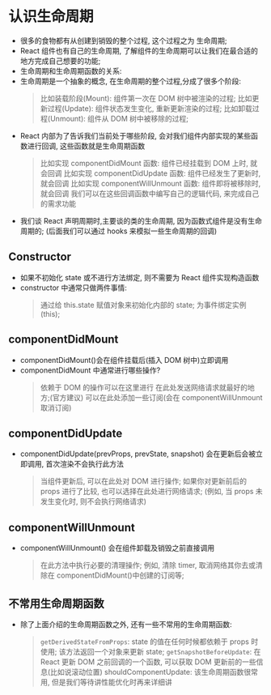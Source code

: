 # 认识生命周期

- 很多的食物都有从创建到销毁的整个过程, 这个过程之为 生命周期;
- React 组件也有自己的生命周期, 了解组件的生命周期可以让我们在最合适的地方完成自己想要的功能;
- 生命周期和生命周期函数的关系:
- 生命周期是一个抽象的概念, 在生命周期的整个过程,分成了很多个阶段:
  > 比如装载阶段(Mount): 组件第一次在 DOM 树中被渲染的过程;
  > 比如更新过程(Update): 组件状态发生变化, 重新更新渲染的过程;
  > 比如卸载过程(Unmount): 组件从 DOM 树中被移除的过程;
- React 内部为了告诉我们当前处于哪些阶段, 会对我们组件内部实现的某些函数进行回调, 这些函数就是生命周期函数
  > 比如实现 componentDidMount 函数: 组件已经挂载到 DOM 上时, 就会回调
  > 比如实现 componentDidUpdate 函数: 组件已经发生了更新时, 就会回调
  > 比如实现 componentWillUnmount 函数: 组件即将被移除时, 就会回调
  > 我们可以在这些回调函数中编写自己的逻辑代码, 来完成自己的需求功能
- 我们谈 React 声明周期时,主要谈的类的生命周期, 因为函数式组件是没有生命周期的; (后面我们可以通过 hooks 来模拟一些生命周期的回调)

## Constructor

- 如果不初始化 state 或不进行方法绑定, 则不需要为 React 组件实现构造函数
- constructor 中通常只做两件事情:
  > 通过给 this.state 赋值对象来初始化内部的 state;
  > 为事件绑定实例(this);

## componentDidMount

- componentDidMount()会在组件挂载后(插入 DOM 树中)立即调用
- componentDidMount 中通常进行哪些操作?
  > 依赖于 DOM 的操作可以在这里进行
  > 在此处发送网络请求就最好的地方;(官方建议)
  > 可以在此处添加一些订阅(会在 componentWillUnmount 取消订阅)

## componentDidUpdate

- componentDidUpdate(prevProps, prevState, snapshot) 会在更新后会被立即调用, 首次渲染不会执行此方法
  > 当组件更新后, 可以在此处对 DOM 进行操作;
  > 如果你对更新前后的 props 进行了比较, 也可以选择在此处进行网络请求; (例如, 当 props 未发生变化时, 则不会执行网络请求)

## componentWillUnmount

- componentWillUnmount() 会在组件卸载及销毁之前直接调用
  > 在此方法中执行必要的清理操作;
  > 例如, 清除 timer, 取消网络其你去或清除在 componentDidMount()中创建的订阅等;

## 不常用生命周期函数

- 除了上面介绍的生命周期函数之外, 还有一些不常用的生命周期函数:
  > `getDerivedStateFromProps`: state 的值在任何时候都依赖于 props 时使用; 该方法返回一个对象来更新 state;
  > `getSnapshotBeforeUpdate`: 在 React 更新 DOM 之前回调的一个函数, 可以获取 DOM 更新前的一些信息(比如说滚动位置)
  > shouldComponentUpdate: 该生命周期函数很常用, 但是我们等待讲性能优化时再来详细讲
